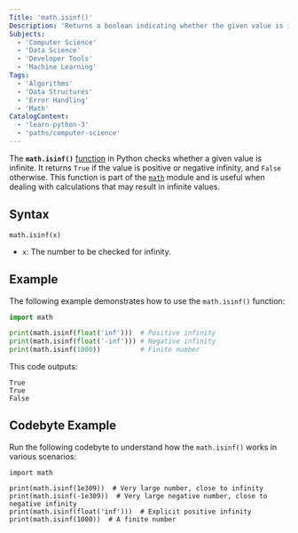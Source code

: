 ```yaml
---
Title: 'math.isinf()'
Description: 'Returns a boolean indicating whether the given value is infinite or not.'
Subjects: 
  - 'Computer Science'
  - 'Data Science'
  - 'Developer Tools'
  - 'Machine Learning'
Tags: 
  - 'Algorithms'
  - 'Data Structures'
  - 'Error Handling'
  - 'Math'
CatalogContent: 
  - 'learn-python-3'
  - 'paths/computer-science'
---
```


The **`math.isinf()`** [function](https://www.codecademy.com/resources/docs/python/functions) in Python checks whether a given value is infinite. It returns `True` if the value is positive or negative infinity, and `False` otherwise. This function is part of the [`math`](https://www.codecademy.com/resources/docs/python/math-module) module and is useful when dealing with calculations that may result in infinite values.

## Syntax

```pseudo
math.isinf(x)
```

- `x`: The number to be checked for infinity.

## Example

The following example demonstrates how to use the `math.isinf()` function:

```py
import math

print(math.isinf(float('inf')))  # Positive infinity
print(math.isinf(float('-inf'))) # Negative infinity
print(math.isinf(1000))          # Finite number
```

This code outputs:

```shell
True
True
False
```

## Codebyte Example

Run the following codebyte to understand how the `math.isinf()` works in various scenarios:

```codebyte/python
import math

print(math.isinf(1e309))  # Very large number, close to infinity
print(math.isinf(-1e309))  # Very large negative number, close to negative infinity
print(math.isinf(float('inf')))  # Explicit positive infinity
print(math.isinf(1000))  # A finite number
```
